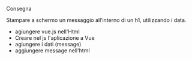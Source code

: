 Consegna

Stampare a schermo un messaggio all’interno di un h1, utilizzando i data.

- agiungere vue.js nell'Html
- Creare nel js l'aplicazione a Vue
- agiungere i dati (message)
- aggiungere message nell'html